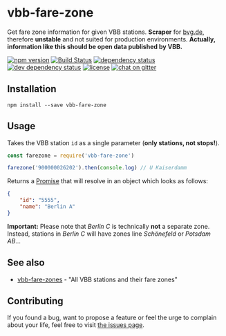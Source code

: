 # vbb-fare-zone

Get fare zone information for given VBB stations. **Scraper** for [bvg.de](https://www.bvg.de), therefore **unstable** and not suited for production environments. **Actually, information like this should be open data published by VBB.**

[![npm version](https://img.shields.io/npm/v/vbb-fare-zone.svg)](https://www.npmjs.com/package/vbb-fare-zone)
[![Build Status](https://travis-ci.org/juliuste/vbb-fare-zone.svg?branch=master)](https://travis-ci.org/juliuste/vbb-fare-zone)
[![dependency status](https://img.shields.io/david/juliuste/vbb-fare-zone.svg)](https://david-dm.org/juliuste/vbb-fare-zone)
[![dev dependency status](https://img.shields.io/david/dev/juliuste/vbb-fare-zone.svg)](https://david-dm.org/juliuste/vbb-fare-zone#info=devDependencies)
[![license](https://img.shields.io/github/license/juliuste/vbb-fare-zone.svg?style=flat)](LICENSE)
[![chat on gitter](https://badges.gitter.im/juliuste.svg)](https://gitter.im/juliuste)

## Installation

```shell
npm install --save vbb-fare-zone
```

## Usage

Takes the VBB station `id` as a single parameter (**only stations, not stops!**).

```js
const farezone = require('vbb-fare-zone')

farezone('900000026202').then(console.log) // U Kaiserdamm
```

Returns a [Promise](https://developer.mozilla.org/en-US/docs/Web/JavaScript/Reference/Global_Objects/promise) that will resolve in an object which looks as follows:

```json
{
    "id": "5555",
    "name": "Berlin A"
}
```

**Important:** Please note that *Berlin C* is technically **not** a separate zone. Instead, stations in *Berlin C* will have zones line *Schönefeld* or *Potsdam AB*…

## See also

- [vbb-fare-zones](https://github.com/derhuerst/vbb-fare-zones) - "All VBB stations and their fare zones"

## Contributing

If you found a bug, want to propose a feature or feel the urge to complain about your life, feel free to visit [the issues page](https://github.com/juliuste/vbb-fare-zone/issues).
